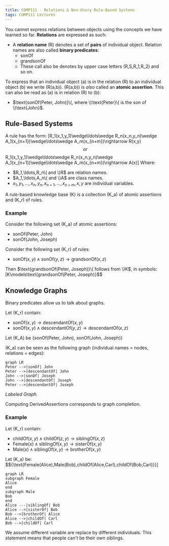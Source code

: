 ```yaml
---
title: COMP111 - Relations & Non-Unary Rule-Based Systems
tags: COMP111 Lectures
---
```

You cannot express relations between objects using the concepts we have learned so far. **Relations** are expressed as such: 

* A **relation name** \(R\) denotes a set of **pairs** of individual object. Relation names are also called **binary predicates**: 
	* $\text{sonOf}$
	* $\text{grandsonOf}$
	* These call also be denotes by upper case letters \(R,S,R_1,R_2\) and so on.
	
To express that an individual object \(a\) is in the relation \(R\) to an individual object \(b\) we write \(R(a,b)\). \(R(a,b)\) is *also* called an **atomic assertion**. This can also be read as \(a\) is in relation \(R\) to \(b\):

* $\text{sonOf(Peter, John)}\(, where \)\text{Peter}\( is the son of \)\text{John}$.

## Rule-Based Systems
A rule has the form:
\[R_1(x_1,y_1)\wedge\ldots\wedge R_n(x_n,y_n)\wedge A_1(x_{n+1})\wedge\ldots\wedge A_m(x_{n+m})\rightarrow R(x,y)$$
or
$$R_1(x_1,y_1)\wedge\ldots\wedge R_n(x_n,y_n)\wedge A_1(x_{n+1})\wedge\ldots\wedge A_m(x_{n+m})\rightarrow A(x)\]
Where:

* $R_1,\ldots,R_n\( and \)R$ are relation names.
* $A_1,\ldots,A_n\( and \)A$ are class names.
* $x_1,y_1,\ldots,x_n,y_n,x_{n+1},\ldots,x_{n+m},x,y$ are individual variables.

A rule-based knowledge base \(K\) is a collection \(K_a\) of atomic assertions and \(K_r\) of rules.

### Example

Consider the following set \(K_a\) of atomic assertions:

* $\text{sonOf(Peter, John)}$
* $\text{sonOf(John, Joseph)}$

Consider the following set \(K_r\) of rules:

* $\text{sonOf}(x,y)\wedge\text{sonOf}(y,z)\rightarrow\text{grandsonOf}(x,z)$

Then $\text{grandsonOf(Peter, Joseph)}\( follows from \)K$, in symbols:
\[K\models\text{grandsonOf(Peter, Joseph)}$$

## Knowledge Graphs

Binary predicates allow us to talk about graphs.

Let \(K_r\) contain:

* $\text{sonOf}(x,y)\rightarrow\text{descendantOf}(x,y)$
* $\text{sonOf}(x,y)\wedge\text{descendantOf}(y,z)\rightarrow\text{descendantOf}(x,z)$

Let \(K_A\) be $\{\text{sonOf(Peter, John), sonOf(John, Joseph)}\}$

\(K_a\) can be seen as the following graph  (individual names = nodes, relations = edges):

```mermaid
graph LR
Peter -->|sonOf| John
Peter -->|descendantOf| John
John -->|sonOf| Joseph
John -->|descendantOf| Joseph
Peter -->|descendantOf| Joseph

```
*Labeled Graph.*

Computing $\text{DerivedAssertions}$ corresponds to graph completion.

### Example

Let \(K_r\) contain:

* $\text{childOf}(x,y)\wedge\text{childOf}(z,y)\rightarrow\text{siblingOf}(x,z)$
* $\text{Female}(x)\wedge\text{siblingOf}(x,y)\rightarrow\text{sisterOf}(x,y)$
* $\text{Male}(x)\wedge\text{siblingOf}(x,y)\rightarrow\text{brotherOf}(x,y)$

Let \(K_a\) be:
$$\{\text{Female(Alice),Male(Bob),childOf(Alice,Carl),childOf(Bob,Carl)}\}\]

```mermaid
graph LR
subgraph Female
Alice
end
subgraph Male
Bob
end
Alice ---|siblingOf| Bob
Alice -->|sisterOf| Bob
Bob -->|brotherOf| Alice
Alice -->|childOf| Carl
Bob -->|childOf| Carl
```

We assume different variable are replace by different individuals. This statement means that people can't be their own siblings.



